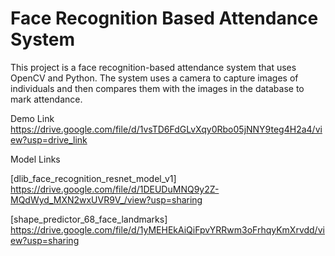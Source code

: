 # Face Recognition Based Attendance System

This project is a face recognition-based attendance system that uses OpenCV and Python. The system uses a camera to capture images of individuals and then compares them with the images in the database to mark attendance.

Demo Link
https://drive.google.com/file/d/1vsTD6FdGLvXqy0Rbo05jNNY9teg4H2a4/view?usp=drive_link

Model Links

[dlib_face_recognition_resnet_model_v1] https://drive.google.com/file/d/1DEUDuMNQ9y2Z-MQdWyd_MXN2wxUVR9V_/view?usp=sharing

[shape_predictor_68_face_landmarks] https://drive.google.com/file/d/1yMEHEkAiQiFpvYRRwm3oFrhqyKmXrvdd/view?usp=sharing

